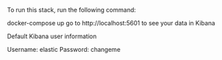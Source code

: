 To run this stack, run the following command:

docker-compose up
go to http://localhost:5601 to see your data in Kibana

Default Kibana user information

Username: elastic
Password: changeme



